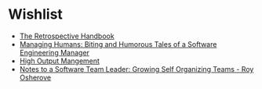 # Wishlist

* [The Retrospective Handbook](https://www.amazon.com/Retrospective-Handbook-guide-agile-teams-ebook/dp/B00916BRVU/ref=sr_1_1?keywords=the+retrospective+handbook&qid=1574157302&s=digital-text&sr=1-1)
* [Managing Humans: Biting and Humorous Tales of a Software Engineering Manager](https://www.amazon.com/Managing-Humans-Humorous-Software-Engineering-ebook-dp-B00ACC5Z1U/dp/B00ACC5Z1U/ref=mt_kindle?_encoding=UTF8&me=&qid=)
* [High Output Mangement](https://www.amazon.com/High-Output-Management-Andrew-Grove-ebook/dp/B015VACHOK/ref=as_li_ss_tl?ie=UTF8&linkCode=sl1&tag=musings01b1-20&linkId=78f2202a8f9aa1c251149fea9cbebfa4&language=en_US)
* [Notes to a Software Team Leader: Growing Self Organizing Teams - Roy Osherove](https://www.amazon.com/Notes-Software-Team-Leader-Organizing-ebook/dp/B00EP03O5Y)
